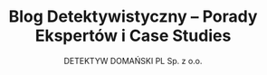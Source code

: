 ---
title: "Blog Detektywistyczny – Porady Ekspertów i Case Studies"
description: "Poznaj porady ekspertów, case studies i praktyczne informacje o usługach detektywistycznych oraz ochronie biznesu. Dowiedz się, jak działa profesjonalne biuro detektywistyczne."
author: "DETEKTYW DOMAŃSKI PL Sp. z o.o."
---